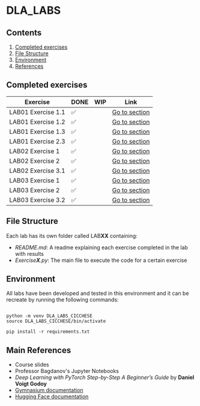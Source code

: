 # DLA_LABS

## Contents

1. [Completed exercises](#completed-exercises)
2. [File Structure](#file-structure)
3. [Environment](#environment)
4. [References](#main-references)

## Completed exercises

|  Exercise   | DONE  | WIP | Link |
|-----|---|---|---|
| LAB01 Exercise 1.1 | ✅ | | [Go to section](LAB01/README.md#exercise-11---simple-mlp)|
| LAB01 Exercise 1.2 | ✅ | | [Go to section](LAB01/README.md#exercise-12---mlp--residual-connections)|
| LAB01 Exercise 1.3 | ✅ | |[Go to section](LAB01/README.md#exercise-13---cnn)|
| LAB01 Exercise 2.3 | ✅ |  |[Go to section](LAB01/README.md#exercise-23---explain-the-predictions-of-a-cnn)|
| LAB02 Exercise 1 | ✅  |  |[Go to section](LAB02/README.md)|
| LAB02 Exercise 2 | ✅  |  |[Go to section](LAB02/README.md)|
| LAB02 Exercise 3.1 | ✅  |  |[Go to section](LAB02/README.md)|
| LAB03 Exercise 1 | ✅ |  |[Go to section](LAB03/README.md)|
| LAB03 Exercise 2 | ✅ |  |[Go to section](LAB03/README.md)|
| LAB03 Exercise 3.2 | ✅ |  |[Go to section](LAB03/README.md)|

## File Structure

Each lab has its own folder called LAB**XX** containing:

- _README.md_: A readme explaining each exercise completed in the lab with results
- _Exercise**X**.py_: The main file to execute the code for a certain exercise

## Environment

All labs have been developed and tested in this environment and it can be recreate by running the following commands:

```linux

python -m venv DLA_LABS_CICCHESE
source DLA_LABS_CICCHESE/bin/activate

pip install -r requirements.txt
```

## Main References

- Course slides
- Professor Bagdanov's Jupyter Notebooks
- _Deep Learning with PyTorch Step-by-Step A Beginner’s Guide_ by **Daniel Voigt Godoy**
- [Gymnasium documentation](https://gymnasium.farama.org)
- [Hugging Face documentation](https://huggingface.co/docs)
